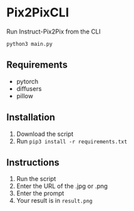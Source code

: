 # Pix2PixCLI
Run Instruct-Pix2Pix from the CLI

```
python3 main.py
```

## Requirements

* pytorch
* diffusers
* pillow

## Installation

1. Download the script
2. Run `pip3 install -r requirements.txt`

## Instructions

1. Run the script
2. Enter the URL of the .jpg or .png
3. Enter the prompt
4. Your result is in `result.png`
